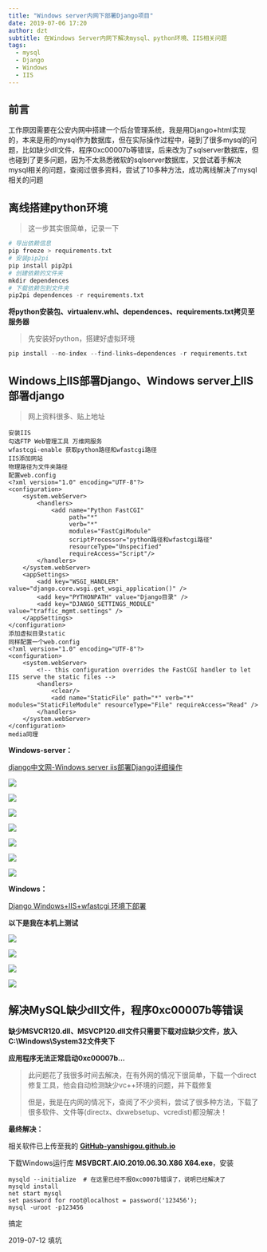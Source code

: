 ```yaml
---
title: "Windows server内网下部署Django项目"
date: 2019-07-06 17:20
author: dzt
subtitle: 在Windows Server内网下解决mysql、python环境、IIS相关问题 
tags:
  - mysql
  - Django
  - Windows
  - IIS
---
```




## 前言

工作原因需要在公安内网中搭建一个后台管理系统，我是用Django+html实现的，本来是用的mysql作为数据库，但在实际操作过程中，碰到了很多mysql的问题，比如缺少dll文件，程序0xc00007b等错误，后来改为了sqlserver数据库，但也碰到了更多问题，因为不太熟悉微软的sqlserver数据库，又尝试着手解决mysql相关的问题，查阅过很多资料，尝试了10多种方法，成功离线解决了mysql相关的问题



## 离线搭建python环境

> 这一步其实很简单，记录一下

```python
# 导出依赖信息
pip freeze > requirements.txt
# 安装pip2pi
pip install pip2pi
# 创建依赖的文件夹
mkdir dependences
# 下载依赖包到文件夹
pip2pi dependences -r requirements.txt

```



**将python安装包、virtualenv.whl、dependences、requirements.txt拷贝至服务器**

> 先安装好python，搭建好虚拟环境

```python
pip install --no-index --find-links=dependences -r requirements.txt
```





## Windows上IIS部署Django、Windows server上IIS部署django

> 网上资料很多、贴上地址
> 
```
安装IIS
勾选FTP Web管理工具 万维网服务
wfastcgi-enable 获取python路径和wfastcgi路径
IIS添加网站
物理路径为文件夹路径
配置web.config
<?xml version="1.0" encoding="UTF-8"?>
<configuration>
    <system.webServer>
        <handlers>
            <add name="Python FastCGI" 
                 path="*" 
                 verb="*" 
                 modules="FastCgiModule" 
                 scriptProcessor="python路径和wfastcgi路径" 
                 resourceType="Unspecified" 
                 requireAccess="Script"/>
        </handlers>
    </system.webServer>
    <appSettings>
        <add key="WSGI_HANDLER" value="django.core.wsgi.get_wsgi_application()" />
        <add key="PYTHONPATH" value="Django目录" />
        <add key="DJANGO_SETTINGS_MODULE" value="traffic_mgmt.settings" />
    </appSettings>
</configuration>
添加虚拟目录static
同样配置一个web.config
<?xml version="1.0" encoding="UTF-8"?>
<configuration>
    <system.webServer>
        <!-- this configuration overrides the FastCGI handler to let IIS serve the static files -->
        <handlers>
            <clear/>
            <add name="StaticFile" path="*" verb="*" modules="StaticFileModule" resourceType="File" requireAccess="Read" />
        </handlers>
    </system.webServer>
</configuration>
media同理
```

**Windows-server：**

[django中文网-Windows server iis部署Django详细操作](https://www.django.cn/article/show-21.html)

![](https://raw.githubusercontent.com/yanshigou/yanshigou.github.io/master/img/t/iis-0.jpg)

![](https://raw.githubusercontent.com/yanshigou/yanshigou.github.io/master/img/t/iis-1.jpg)

![](https://raw.githubusercontent.com/yanshigou/yanshigou.github.io/master/img/t/iis-2.jpg)

![](https://raw.githubusercontent.com/yanshigou/yanshigou.github.io/master/img/t/iis-3.jpg)

![](https://raw.githubusercontent.com/yanshigou/yanshigou.github.io/master/img/t/iis-4.jpg)

![](https://raw.githubusercontent.com/yanshigou/yanshigou.github.io/master/img/t/iis-5.jpg)

![](https://raw.githubusercontent.com/yanshigou/yanshigou.github.io/master/img/t/iis-6.jpg)



**Windows：**

[Django Windows+IIS+wfastcgi 环境下部署](https://www.cnblogs.com/wcwnina/p/10960242.html)



**以下是我在本机上测试**

![](https://raw.githubusercontent.com/yanshigou/yanshigou.github.io/master/img/t/IIS0.png)


![](https://raw.githubusercontent.com/yanshigou/yanshigou.github.io/master/img/t/IIS1.png)



![](https://raw.githubusercontent.com/yanshigou/yanshigou.github.io/master/img/t/IIS2.png)



![](https://raw.githubusercontent.com/yanshigou/yanshigou.github.io/master/img/t/IIS3.png)



## 解决MySQL缺少dll文件，程序0xc00007b等错误



**缺少MSVCR120.dll、MSVCP120.dll文件只需要下载对应缺少文件，放入C:\Windows\System32文件夹下**



**应用程序无法正常启动0xc00007b...**

> 此问题花了我很多时间去解决，在有外网的情况下很简单，下载一个direct修复工具，他会自动检测缺少vc++环境的问题，并下载修复
>
> 但是，我是在内网的情况下，查阅了不少资料，尝试了很多种方法，下载了很多软件、文件等(directx、dxwebsetup、vcredist)都没解决！

**最终解决：**

相关软件已上传至我的 **[GitHub-yanshigou.github.io](https://github.com/yanshigou/yanshigou.github.io/tree/master/msvisualc)**

下载Windows运行库 **MSVBCRT.AIO.2019.06.30.X86 X64.exe**，安装

```shell
mysqld --initialize  # 在这里已经不报0xc0007b错误了，说明已经解决了
mysqld install
net start mysql
set password for root@localhost = password('123456');
mysql -uroot -p123456
```

搞定

2019-07-12 填坑

